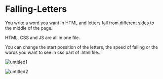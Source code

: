 # Falling-Letters

You write a word you want in HTML and letters fall from different sides to the middle of the page.

HTML, CSS and JS are all in one file.

You can change the start possition of the letters, the speed of falling or the words you want to see in css part of .html file...

![untitled1](https://user-images.githubusercontent.com/31318398/30928435-f375e8f6-a3bb-11e7-9a39-d68cc14d1ce3.png)

![untitled2](https://user-images.githubusercontent.com/31318398/30928436-f490a6ae-a3bb-11e7-87b1-0e8a543150e2.png)
